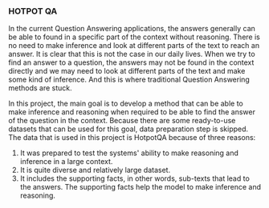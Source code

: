 ### HOTPOT QA

In the current Question Answering applications, the answers generally can be able to found in a specific part of the context without reasoning. There is no need to make inference and look at different parts of the text to reach an answer. It is clear that this is not the case in our daily lives. When we try to find an answer to a question, the answers may not be found in the context directly and we may need to look at different parts of the text and make some kind of inference. And this is where traditional Question Answering methods are stuck. 

In this project, the main goal is to develop a method that can be able to make inference and reasoning when required to be able to find the answer of the question in the context. Because there are some ready-to-use datasets that can be used for this goal, data preparation step is skipped. The data that is used in this project is HotpotQA because of three reasons: 

1) It was prepared to test the systems' ability to make reasoning and inference in a large context. 
2) It is quite diverse and relatively large dataset. 
3) It includes the supporting facts, in other words, sub-texts that lead to the answers. The supporting facts help the model to make inference and reasoning.  



